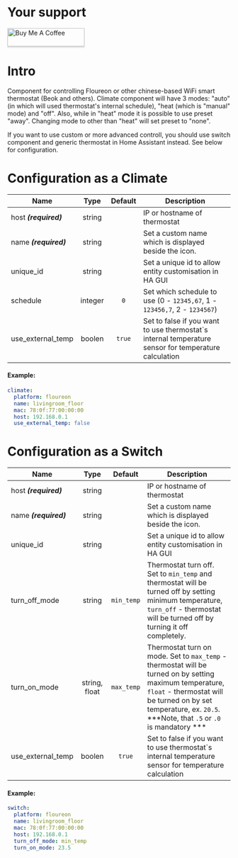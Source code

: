 # Your support
<a href="https://www.buymeacoffee.com/Ua0JwY9" target="_blank"><img src="https://www.buymeacoffee.com/assets/img/custom_images/orange_img.png" alt="Buy Me A Coffee" style="height: 41px !important;width: 174px !important;box-shadow: 0px 3px 2px 0px rgba(190, 190, 190, 0.5) !important;-webkit-box-shadow: 0px 3px 2px 0px rgba(190, 190, 190, 0.5) !important;" ></a>

# Intro
Component for controlling Floureon or other chinese-based WiFi smart thermostat (Beok and others). Climate component will have 3 modes: "auto" (in which will used thermostat's internal schedule), "heat (which is "manual" mode) and "off". Also, while in "heat" mode it is possible to use preset "away". Changing mode to other than "heat" will set preset to "none". 

If you want to use custom or more advanced controll, you should use switch component and generic thermostat in Home Assistant instead. See below for configuration.

# Configuration as a Climate

| Name | Type | Default | Description |
|------|:----:|:-------:|-------------|
| host ***(required)*** | string | | IP or hostname of thermostat
| name ***(required)*** | string | | Set a custom name which is displayed beside the icon.
| unique_id| string | | Set a unique id to allow entity customisation in HA GUI
| schedule | integer | `0` | Set which schedule to use (0 - `12345,67`, 1 - `123456,7`, 2 - `1234567`)
| use_external_temp | boolen | `true` | Set to false if you want to use thermostat`s internal temperature sensor for temperature calculation

#### Example:
```yaml
climate:
  platform: floureon
  name: livingroom_floor
  mac: 78:0f:77:00:00:00
  host: 192.168.0.1
  use_external_temp: false
```

# Configuration as a Switch
| Name | Type | Default | Description |
|------|:----:|:-------:|-------------|
| host ***(required)*** | string | | IP or hostname of thermostat
| name ***(required)*** | string | | Set a custom name which is displayed beside the icon.
| unique_id| string | | Set a unique id to allow entity customisation in HA GUI
| turn_off_mode | string | `min_temp` | Thermostat turn off. Set to `min_temp` and thermostat will be turned off by setting minimum temperature, `turn_off` - thermostat will be turned off by turning it off completely.
| turn_on_mode | string, float | `max_temp` | Thermostat turn on mode. Set to `max_temp` - thermostat will be turned on by setting maximum temperature, `float` - thermostat will be turned on by set temperature, ex. `20.5`. ***Note, that `.5` or `.0` is mandatory ***
| use_external_temp | boolen | `true` | Set to false if you want to use thermostat`s internal temperature sensor for temperature calculation
#### Example:
```yaml
switch:
  platform: floureon
  name: livingroom_floor
  mac: 78:0f:77:00:00:00
  host: 192.168.0.1
  turn_off_mode: min_temp
  turn_on_mode: 23.5
```
